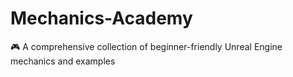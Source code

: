 # Mechanics-Academy
🎮 A comprehensive collection of beginner-friendly Unreal Engine mechanics and examples
